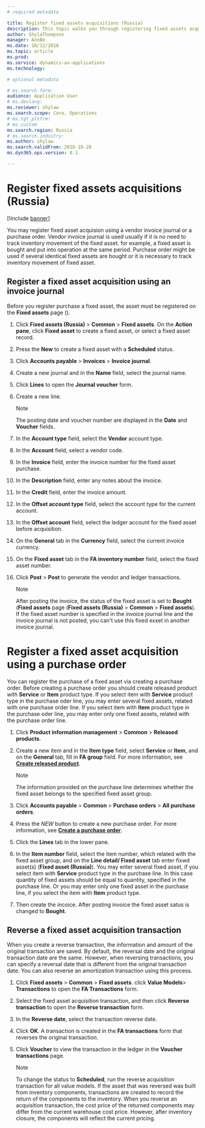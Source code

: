 ```yaml
---
# required metadata

title: Register fixed assets acquisitions (Russia)
description: This topic walks you through registering fixed assets acquisitions for Microsoft Dynamics 365 for Finance and Operations in Russia.
author: ShylaThompson
manager: AnnBe
ms.date: 10/12/2018
ms.topic: article
ms.prod: 
ms.service: dynamics-ax-applications
ms.technology: 

# optional metadata

# ms.search.form:
audience: Application User
# ms.devlang: 
ms.reviewer: shylaw
ms.search.scope: Core, Operations
# ms.tgt_pltfrm: 
# ms.custom
ms.search.region: Russia
# ms.search.industry: 
ms.author: shylaw
ms.search.validFrom: 2018-10-28
ms.dyn365.ops.version: 8.1

---
```


# Register fixed assets acquisitions (Russia)

[!include [banner](../includes/banner.md)]

You may register fixed asset acquision using a vendor invoice journal or a purchase order. Vendor invoice journal is used usually if it is no need to track inventory movement of the fixed asset. for example, a fixed asset is bought and put into operation at the same period. Purchase order might be used if several identical fixed assets are bought or it is necessary to track inventory movement of fixed asset.    

## Register a fixed asset acquisition using an invoice journal 

Before you register purchase a fixed asset, the asset must be registered on the <STRONG>Fixed assets</STRONG> page ().

1.  Click **Fixed assets (Russia)** \> **Common** \> **Fixed assets**. On the **Action pane**, click **Fixed asset** to create a fixed asset, or select a fixed asset record.

2.  Press the **New** to create a fixed asset with a **Scheduled** status.
    
3.  Click **Accounts payable** \> **Invoices** \> **Invoice journal**.

4.  Create a new journal and in the **Name** field, select the journal name.

5.  Click **Lines** to open the **Journal voucher** form.

6.  Create a new line.
    
    > [!NOTE]
    > <P>The posting date and voucher number are displayed in the <STRONG>Date</STRONG> and <STRONG>Voucher</STRONG> fields.</P>

7.  In the **Account type** field, select the  **Vendor** account type. 
  
8.  In the **Account** field, select a vendor code.

9. In the **Invoice** field, enter the invoice number for the fixed asset purchase.

10. In the **Description** field, enter any notes about the invoice.

11. In the **Credit** field, enter the invoice amount.

12. In the **Offset account type** field, select the account type for the current account.

13. In the **Offset account** field, select the ledger account for the fixed asset before acquisition.

14. On the **General** tab in the **Currency** field, select the current invoice currency.

15. On the **Fixed asset** tab in the **FA inventory number** field, select the fixed asset number.

16. Click **Post** \> **Post** to generate the vendor and ledger transactions.
    
    > [!NOTE]
    > After posting the invoice, the status of the fixed asset is set to **Bought** (**Fixed assets** page (**Fixed assets (Russia)** \> **Common** \> **Fixed assets**). If the fixed asset number is specified in the invoice journal line and the invoice journal is not posted, you can't use this fixed exxet in another invoice journal.
    
# Register a fixed asset acquisition using a purchase order 

You can register the purchase of a fixed asset via creating a purchase order. Before creating a purchase order you should create released product with **Service** or **Item** product type. If you select item with **Service** product type in the purchase oder line, you may enter several fixed assets, related with one purchase order line. If you select item with **Item** product type in the purchase oder line, you may enter only one fixed assets, related with the purchase order line.  


1.  Click **Product information management** \> **Common** \> **Released products**.

2.  Create a new item and in the **Item type** field, select **Service** or **Item**, and on the **General** tab, fill in **FA group** field. For more information, see **[Create released product](../../supply-chain/pim/tasks/create-released-product-single-company)**.

    > [!NOTE]
    > The information provided on the purchase line determines whether the fixed asset belongs to the specified fixed asset group.
    
3.  Click **Accounts payable** \> **Common** \> **Purchase orders** \> **All purchase orders**.
4.  Press the *NEW* button to create a new purchase order. For more information, see **[Create a purchase order](../../supply-chain/procurement/tasks/create-purchase-order)**.
5.  Click the **Lines** tab in the lower pane.
6.  In the **Item number** field, select the item number, which related with the fixed asset group, and on the **Line detail/ Fixed asset** tab enter fixwd asset(s) (**Fixed asset (Russia)**). You may enter several fixed asset, if you select item with **Service** product type in the purchase line. In this case quantity of fixed assets should be equal to quantity, specified in the purchase line. Or you may enter only one fixed asset in the purchase line, if you select the item with **Item** product type.

7. Then  create the incoice. After posting invoice the fixed asset satus is changed to **Bought**.
    

## Reverse a fixed asset acquisition transaction    
    
When you create a reverse transaction, the information and amount of the original transaction are saved. By default, the reversal date and the original transaction date are the same. However, when reversing transactions, you can specify a reversal date that is different from the original transaction date. You can also reverse an amortization transaction using this process. 

1.  Click **Fixed assets** \> **Common** \> **Fixed assets**. click **Value Models**\> **Transactions** to open the **FA Transactions** form.

2.  Select the fixed asset acquisition transaction, and then click **Reverse transaction** to open the **Reverse transaction** form.

3.  In the **Reverse date**, select the transaction reverse date.

4.  Click **OK**. A transaction is created in the **FA transactions** form that reverses the original transaction.

5.  Click **Voucher** to view the transaction in the ledger in the **Voucher transactions** page.
    

    > [!NOTE]
    > To change the status to **Scheduled**, run the reverse acquisition transaction for all value models. If the asset that was reversed was built from inventory components, transactions are created to record the return of the components to the inventory. When you reverse an acquisition transaction, the cost price of the returned components may differ from the current warehouse cost price. However, after inventory closure, the components will reflect the current pricing.



      
